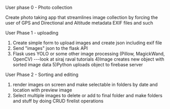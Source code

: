 User phase 0 - Photo collection

Create photo taking app that streamlines image collection by forcing the user of GPS and Directional and Altitude metadata
EXIF files and such

User Phase 1 - uploading

1) Create simple form to upload images and create json including exif file
2) Send "images" json to the flask API
3) Flask uses YOLO or some other image processing (Pillow, MagickWand, OpenCV) ---look at siraj raval tutorials
4)Image creates new object with sorted image data
5)Python uploads object to firebase server

User Phase 2 - Sorting and editing

1) render images on screen and make selectable in folders by date and location with preview image
2) Select multiple images to delete or add to final folder and make folders and stuff by doing CRUD firelist operations
